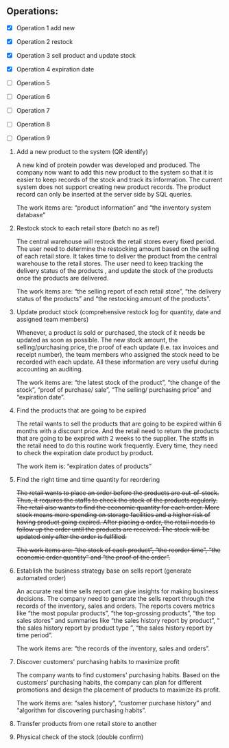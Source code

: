 ## Operations:

- [x] Operation 1 add new
- [x] Operation 2 restock
- [x] Operation 3 sell product and update stock
- [x] Operation 4 expiration date
- [ ] Operation 5
- [ ] Operation 6
- [ ] Operation 7
- [ ] Operation 8
- [ ] Operation 9


1. Add a new product to the system (QR identify)

    A new kind of protein powder was developed and produced. The company now want to add this new product to the system so that it is easier to keep records of the stock and track its information. The current system does not support creating new product records. The product record can only be inserted at the server side by SQL queries.

    The work items are: “product information” and “the inventory system database”

2. Restock stock to each retail store (batch no as ref)

    The central warehouse will restock the retail stores every fixed period. The user need to determine the  restocking amount based on the selling of each retail store. It takes time to deliver the product from the central warehouse to the retail stores. The user need to keep tracking the delivery status of the products , and update the stock of the products once the products are delivered.

    The work items are: “the selling report of each retail store”, “the delivery status of the products” and “the restocking amount of the products”.  

3. Update product stock (comprehensive restock log for quantity, date and assigned team members)

    Whenever, a product is sold or purchased, the stock of it needs be updated as soon as possible. The new stock amount, the selling/purchasing price, the proof of each update (i.e. tax invoices and receipt number), the team members who assigned the stock  need to be recorded with each update.  All these information are very useful during accounting an auditing.

    The work items are: “the latest stock of the product”, “the change of the stock”, “proof of purchase/ sale”, “The selling/ purchasing price” and “expiration date”.

4. Find the products that are going to be expired

    The retail wants to sell the products that are going to be expired within 6 months with a discount price. And the retail need to return the products that are going to be expired with 2 weeks to the supplier. The staffs in the retail need to do this routine work frequently. Every time, they need to check the expiration date product by product.

    The work item is: “expiration dates of products”

5. Find the right time and time quantity for reordering

    ~~The retail wants to place an order before the products are out-of-stock. Thus, it requires the staffs to check the stock of the products regularly. The retail also wants to find the economic quantity for each order. More stock means more spending on storage facilities and a higher risk of having product going expired. After placing a order, the retail needs to follow up the order until the products are received. The stock will be updated only after the order is fulfilled.~~

    ~~The work items are: “the stock of each product”, “the reorder time”, “the economic order quantity” and “the proof of the order”.~~

6. Establish the business strategy base on sells report (generate automated order)

    An accurate real time sells report can give insights for making business decisions. The  company need to generate the sells report through the records of the inventory, sales and orders. The reports covers metrics like “the most popular products”, “the top-grossing products”, “the top sales stores” and  summaries like “the sales history report by product”, “ the sales history report by product type ”, “the sales history report by time period”.

    The work items are: “the records of the inventory, sales and orders”.

7. Discover customers' purchasing habits to maximize profit

    The company wants to find customers' purchasing habits. Based on the customers' purchasing habits, the company can plan for different promotions and design the placement of products to maximize its profit.

    The work items are: “sales history”, “customer purchase history” and “algorithm for discovering purchasing habits”.

8. Transfer products from one retail store to another

9. Physical check of the stock (double confirm)
